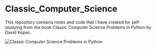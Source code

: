 # Classic_Computer_Science

This repository contains notes and code that I have created for self-studying from the book Classic Computer Science Problems in Python by David Kopec.

![Classic Computer Science Problems in Python](http://i.gr-assets.com/images/S/compressed.photo.goodreads.com/books/1538319641l/42103309._SX318_.jpg)

